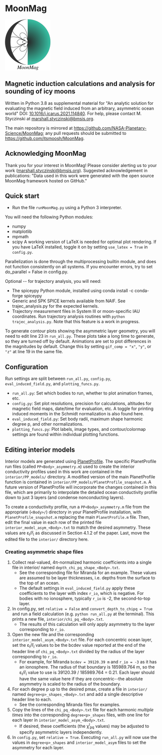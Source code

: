 # MoonMag
![MoonMag logo](misc/MoonMag_logoDocs.png)

## Magnetic induction calculations and analysis for sounding of icy moons
Written in Python 3.8 as supplemental material for "An analytic solution for evaluating the magnetic field induced from an arbitrary, asymmetric ocean world" DOI: [10.1016/j.icarus.2021.114840](https://doi.org/10.1016/j.icarus.2021.114840). For help, please contact M. Styczinski at [marshall.styczinski@bmsis.org](mailto:marshall.styczinski@bmsis.org).

The main repository is mirrored at <https://github.com/NASA-Planetary-Science/MoonMag>; any pull requests should be submitted to <https://github.com/itsmoosh/MoonMag>.

## Acknowledging MoonMag
Thank you for your interest in MoonMag! Please consider alerting us to your work (marshall.styczinski@bmsis.org). Suggested acknowledgement in publications: "Data used in this work were generated with the open source MoonMag framework hosted on GitHub."

## Quick start
* Run the file `runMoonMag.py` using a Python 3 interpreter.

You will need the following Python modules:
* numpy
* matplotlib
* mpmath
* scipy
A working version of LaTeX is needed for optimal plot rendering. If you have LaTeX installed, toggle it on by setting `use_latex = True` in `config.py`. 

Parallelization is done through the multiprocessing builtin module, and does not function consistently on all systems. If you encounter errors, try to set do_parallel = False in config.py.

Optional -- for trajectory analysis, you will need:
* The spiceypy Python module, installed using conda install -c conda-forge spiceypy
* Generic and SPK SPICE kernels available from NAIF. See trajec_analysis.py for the expected kernels.
* Trajectory measurement files in System III or moon-specific IAU coordinates.
Run trajectory analysis routines with `python trajec_analysis.py`. Note that this feature is a work in progress.

To generate contour plots showing the asymmetric layer geometry, you will need to edit line 23 in `run_all.py`. These plots take a long time to generate, so they are turned off by default. Animations are set to plot differences in the magnitudes by default. Change this by setting `gif_comp = "x"`, `"y"`, or `"z"` at line 19 in the same file.

## Configuration
Run settings are split between `run_all.py`, `config.py`, `eval_induced_field.py`, and `plotting_funcs.py`.
* `run_all.py`: Set which bodies to run, whether to plot animation frames, etc.
* `config.py`: Set plot resolutions, precision for calculations, altitudes for magnetic field maps, date/time for evaluation, etc. A toggle for printing induced moments in the Schmidt normalization is also found here.
* `eval_induced_field.py`: Set body radii, maximum shape harmonic degree p, and other normalizations.
* `plotting_funcs.py`: Plot labels, image types, and contour/colormap settings are found within individual plotting functions.

## Editing interior models
Interior models are generated using [PlanetProfile](https://github.com/vancesteven/PlanetProfile). The specific PlanetProfile run files (called `PP<Body>_asymmetry.m`) used to create the interior conductivity profiles used in this work are contained in the `interior/PP_models/` directory. A modified version of the main PlanetProfile function is contained in `interior/PP_models/PlanetProfile_snapshot.m`. A future version of PlanetProfile will incorporate the changes contained in this file, which are primarily to interpolate the detailed ocean conductivity profile down to just 3 layers (and condense nonconducting layers).

To create a conductivity profile, run a `PP<Body>_asymmetry.m` file from the appropriate (`<Body>/`) directory in your PlanetProfile installation, with `PlanetProfile_snapshot.m` replacing the main `PlanetProfile.m` file. Then, edit the final value in each row of the printed file `interior_model_asym_<Body>.txt` to match the desired asymmetry. These values are ε<sub>l</sub>/r̅<sub>l</sub> as discussed in Section 4.1.2 of the paper. Last, move the edited file to the `interior/` directory here.

### Creating asymmetric shape files
1. Collect real-valued, 4π-normalized harmonic coefficients into a single file in interior/ named `depth_chi_pq_shape_<Body>.txt`.
   * See the corresponding file for Miranda for an example. These values are assumed to be layer thicknesses, i.e. depths from the surface to the top of an ocean.
   * The default settings in `eval_induced_field.py` apply these coefficients to the layer with index `r_io`, which is negative. For bodies with no ionosphere, typically `r_io` is -2, the second-to-top layer.
1. In config.py, set `relative = False` and `convert_depth_to_chipq = True` and run a field calculation (e.g. `python run_all.py` at the terminal). This prints a new file, `interior/chi_pq_<Body>.txt`.
   * The results of this calculation will only apply asymmetry to the layer corresponding to `r_io`.
1. Open the new file and the corresponding `interior_model_asym_<Body>.txt` file. For each concentric ocean layer, set the ε<sub>l</sub>/r̅<sub>l</sub> values to be the bcdev value reported at the end of the header line of `chi_pq_<Body>.txt` divided by the radius of the layer corresponding to `r_io`.
   * For example, for Miranda `bcdev = 39120.39 m` and `r_io = -3` as it has an ionosphere. The radius of that boundary is 185989.764 m, so the ε<sub>l</sub>/r̅<sub>l</sub> value to use is 39120.39 / 185989.764 = 0.21. Each layer should have the same value here if they are concentric--the absolute asymmetry is scaled to the radius of the boundary.
1. For each degree p up to the desired pmax, create a file in `interior/` named `degree<p>_shapes_<Body>.txt` and add a single descriptive header line to each.
   * See the corresponding Miranda files for examples.
1. Copy the lines of the `chi_pq_<Body>.txt` file for each harmonic *multiple times* into the corresponding `degree<p>_shapes` files, with one line for each layer in `interior_model_asym_<Body>.txt`.
   * If desired, these coefficients (the χ<sup>l</sup><sub>pq</sub> values) may be adjusted to specify asymmetric layers independently.
1. In `config.py`, set `relative = True`. Executing `run_all.py` will now use the values in `degree<p>_shapes` and `interior_model_asym` files to set the asymmetry for each layer.
